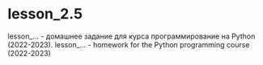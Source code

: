 # lesson_2.5
lesson_... - домашнее задание для курса
программирование на Python (2022-2023).
lesson_... - homework for
the Python programming course (2022-2023)
